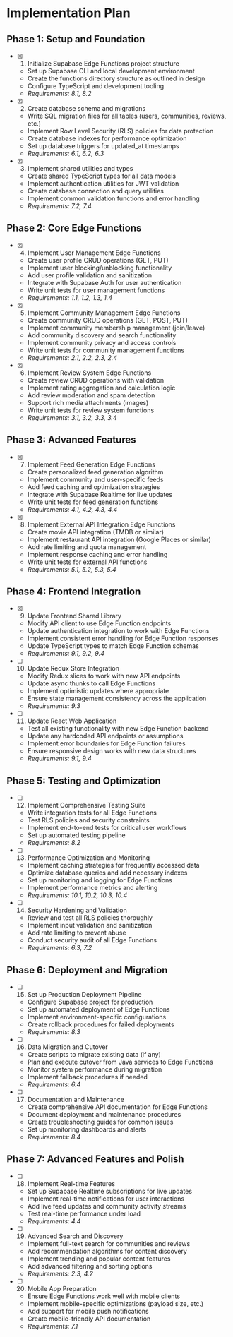 # Implementation Plan

## Phase 1: Setup and Foundation

- [x] 1. Initialize Supabase Edge Functions project structure
  - Set up Supabase CLI and local development environment
  - Create the functions directory structure as outlined in design
  - Configure TypeScript and development tooling
  - _Requirements: 8.1, 8.2_

- [x] 2. Create database schema and migrations
  - Write SQL migration files for all tables (users, communities, reviews, etc.)
  - Implement Row Level Security (RLS) policies for data protection
  - Create database indexes for performance optimization
  - Set up database triggers for updated_at timestamps
  - _Requirements: 6.1, 6.2, 6.3_

- [x] 3. Implement shared utilities and types
  - Create shared TypeScript types for all data models
  - Implement authentication utilities for JWT validation
  - Create database connection and query utilities
  - Implement common validation functions and error handling
  - _Requirements: 7.2, 7.4_

## Phase 2: Core Edge Functions

- [x] 4. Implement User Management Edge Functions
  - Create user profile CRUD operations (GET, PUT)
  - Implement user blocking/unblocking functionality
  - Add user profile validation and sanitization
  - Integrate with Supabase Auth for user authentication
  - Write unit tests for user management functions
  - _Requirements: 1.1, 1.2, 1.3, 1.4_

- [x] 5. Implement Community Management Edge Functions
  - Create community CRUD operations (GET, POST, PUT)
  - Implement community membership management (join/leave)
  - Add community discovery and search functionality
  - Implement community privacy and access controls
  - Write unit tests for community management functions
  - _Requirements: 2.1, 2.2, 2.3, 2.4_

- [x] 6. Implement Review System Edge Functions
  - Create review CRUD operations with validation
  - Implement rating aggregation and calculation logic
  - Add review moderation and spam detection
  - Support rich media attachments (images)
  - Write unit tests for review system functions
  - _Requirements: 3.1, 3.2, 3.3, 3.4_

## Phase 3: Advanced Features

- [x] 7. Implement Feed Generation Edge Functions
  - Create personalized feed generation algorithm
  - Implement community and user-specific feeds
  - Add feed caching and optimization strategies
  - Integrate with Supabase Realtime for live updates
  - Write unit tests for feed generation functions
  - _Requirements: 4.1, 4.2, 4.3, 4.4_

- [x] 8. Implement External API Integration Edge Functions
  - Create movie API integration (TMDB or similar)
  - Implement restaurant API integration (Google Places or similar)
  - Add rate limiting and quota management
  - Implement response caching and error handling
  - Write unit tests for external API functions
  - _Requirements: 5.1, 5.2, 5.3, 5.4_

## Phase 4: Frontend Integration

- [x] 9. Update Frontend Shared Library
  - Modify API client to use Edge Function endpoints
  - Update authentication integration to work with Edge Functions
  - Implement consistent error handling for Edge Function responses
  - Update TypeScript types to match Edge Function schemas
  - _Requirements: 9.1, 9.2, 9.4_

- [ ] 10. Update Redux Store Integration
  - Modify Redux slices to work with new API endpoints
  - Update async thunks to call Edge Functions
  - Implement optimistic updates where appropriate
  - Ensure state management consistency across the application
  - _Requirements: 9.3_

- [ ] 11. Update React Web Application
  - Test all existing functionality with new Edge Function backend
  - Update any hardcoded API endpoints or assumptions
  - Implement error boundaries for Edge Function failures
  - Ensure responsive design works with new data structures
  - _Requirements: 9.1, 9.4_

## Phase 5: Testing and Optimization

- [ ] 12. Implement Comprehensive Testing Suite
  - Write integration tests for all Edge Functions
  - Test RLS policies and security constraints
  - Implement end-to-end tests for critical user workflows
  - Set up automated testing pipeline
  - _Requirements: 8.2_

- [ ] 13. Performance Optimization and Monitoring
  - Implement caching strategies for frequently accessed data
  - Optimize database queries and add necessary indexes
  - Set up monitoring and logging for Edge Functions
  - Implement performance metrics and alerting
  - _Requirements: 10.1, 10.2, 10.3, 10.4_

- [ ] 14. Security Hardening and Validation
  - Review and test all RLS policies thoroughly
  - Implement input validation and sanitization
  - Add rate limiting to prevent abuse
  - Conduct security audit of all Edge Functions
  - _Requirements: 6.3, 7.2_

## Phase 6: Deployment and Migration

- [ ] 15. Set up Production Deployment Pipeline
  - Configure Supabase project for production
  - Set up automated deployment of Edge Functions
  - Implement environment-specific configurations
  - Create rollback procedures for failed deployments
  - _Requirements: 8.3_

- [ ] 16. Data Migration and Cutover
  - Create scripts to migrate existing data (if any)
  - Plan and execute cutover from Java services to Edge Functions
  - Monitor system performance during migration
  - Implement fallback procedures if needed
  - _Requirements: 6.4_

- [ ] 17. Documentation and Maintenance
  - Create comprehensive API documentation for Edge Functions
  - Document deployment and maintenance procedures
  - Create troubleshooting guides for common issues
  - Set up monitoring dashboards and alerts
  - _Requirements: 8.4_

## Phase 7: Advanced Features and Polish

- [ ] 18. Implement Real-time Features
  - Set up Supabase Realtime subscriptions for live updates
  - Implement real-time notifications for user interactions
  - Add live feed updates and community activity streams
  - Test real-time performance under load
  - _Requirements: 4.4_

- [ ] 19. Advanced Search and Discovery
  - Implement full-text search for communities and reviews
  - Add recommendation algorithms for content discovery
  - Implement trending and popular content features
  - Add advanced filtering and sorting options
  - _Requirements: 2.3, 4.2_

- [ ] 20. Mobile App Preparation
  - Ensure Edge Functions work well with mobile clients
  - Implement mobile-specific optimizations (payload size, etc.)
  - Add support for mobile push notifications
  - Create mobile-friendly API documentation
  - _Requirements: 7.1_